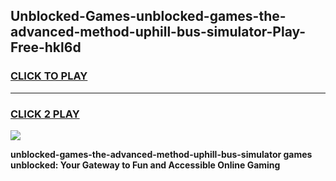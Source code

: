 
## Unblocked-Games-unblocked-games-the-advanced-method-uphill-bus-simulator-Play-Free-hkl6d
<h3>
<a href="https://premium76.site?title=unblocked-games-the-advanced-method-uphill-bus-simulator&ref=21A">CLICK TO PLAY</a></h3>
<hr>

<h3>
<a href="https://premium76.site?title=unblocked-games-the-advanced-method-uphill-bus-simulator&ref=21A">CLICK 2 PLAY</a>
  
</h3>

<a href="https://premium76.site?title=unblocked-games-the-advanced-method-uphill-bus-simulator&ref=21A"><img src="https://clearcache.store/games.png"></a>


**unblocked-games-the-advanced-method-uphill-bus-simulator games unblocked: Your Gateway to Fun and Accessible Online Gaming**
